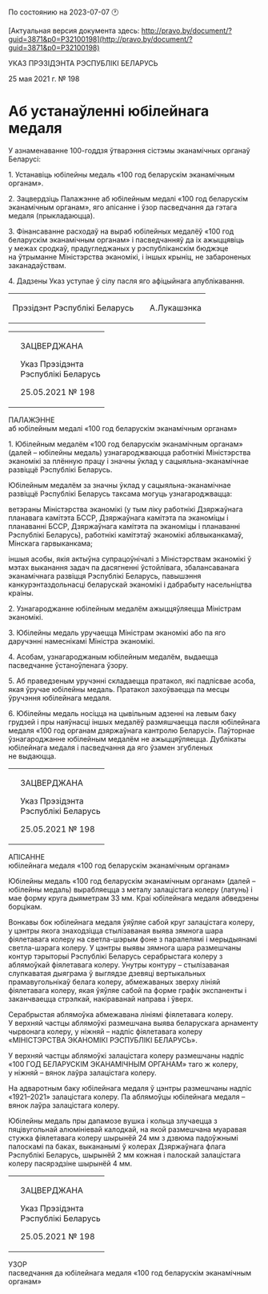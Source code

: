 По состоянию на 2023-07-07 &#x1F550;

[Актуальная версия документа здесь: http://pravo.by/document/?guid=3871&p0=P32100198](http://pravo.by/document/?guid=3871&p0=P32100198)

<p>УКАЗ ПРЭЗІДЭНТА РЭСПУБЛІКІ БЕЛАРУСЬ</p>
<p>25 мая 2021 г. № 198</p>
<h1>Аб устанаўленні юбілейнага медаля</h1>
<p>У азнаменаванне 100-годдзя ўтварэння сістэмы эканамічных органаў Беларусі:</p>
<p>1. Устанавіць юбілейны медаль «100 год беларускім эканамічным органам».</p>
<p>2. Зацвердзіць Палажэнне аб юбілейным медалі «100 год беларускім эканамічным органам», яго апісанне і ўзор пасведчання да гэтага медаля (прыкладаюцца).</p>
<p>3. Фінансаванне расходаў на выраб юбілейных медалёў «100 год беларускім эканамічным органам» і пасведчанняў да іх ажыццявіць у межах сродкаў, прадугледжаных у рэспубліканскім бюджэце на ўтрыманне Міністэрства эканомікі, і іншых крыніц, не забароненых заканадаўствам.</p>
<p>4. Дадзены Указ уступае ў сілу пасля яго афіцыйнага апублікавання.</p>
<p></p>
<table><tr>
<td><p>Прэзідэнт Рэспублікі Беларусь</p></td>
<td><p></p></td>
<td><p>А.Лукашэнка</p></td>
</tr></table>
<p></p>
<table><tr>
<td><p></p></td>
<td>
<p>ЗАЦВЕРДЖАНА</p>
<p>Указ Прэзідэнта<br>Рэспублікі Беларусь</p>
<p>25.05.2021 № 198</p>
</td>
</tr></table>
<p>ПАЛАЖЭННЕ<br>аб юбілейным медалі «100 год беларускім эканамічным органам»</p>
<p>1. Юбілейным медалём «100 год беларускім эканамічным органам» (далей – юбілейны медаль) узнагароджваюцца работнікі Міністэрства эканомікі за плённую працу і значны ўклад у сацыяльна-эканамічнае развіццё Рэспублікі Беларусь.</p>
<p>Юбілейным медалём за значны ўклад у сацыяльна-эканамічнае развіццё Рэспублікі Беларусь таксама могуць узнагароджвацца:</p>
<p>ветэраны Міністэрства эканомікі (у тым ліку работнікі Дзяржаўнага планавага камітэта БССР, Дзяржаўнага камітэта па эканоміцы і планаванні БССР, Дзяржаўнага камітэта па эканоміцы і планаванні Рэспублікі Беларусь), работнікі камітэтаў эканомікі аблвыканкамаў, Мінскага гарвыканкама;</p>
<p>іншыя асобы, якія актыўна супрацоўнічалі з Міністэрствам эканомікі ў мэтах выканання задач па дасягненні ўстойлівага, збалансаванага эканамічнага развіцця Рэспублікі Беларусь, павышэння канкурэнтаздольнасці беларускай эканомікі і дабрабыту насельніцтва краіны.</p>
<p>2. Узнагароджанне юбілейным медалём ажыццяўляецца Міністрам эканомікі.</p>
<p>3. Юбілейны медаль уручаецца Міністрам эканомікі або па яго даручэнні намеснікамі Міністра эканомікі.</p>
<p>4. Асобам, узнагароджаным юбілейным медалём, выдаецца пасведчанне ўстаноўленага ўзору.</p>
<p>5. Аб праведзеным уручэнні складаецца пратакол, які падпісвае асоба, якая ўручае юбілейны медаль. Пратакол захоўваецца па месцы ўручэння юбілейнага медаля.</p>
<p>6. Юбілейны медаль носіцца на цывільным адзенні на левым баку грудзей і пры наяўнасці іншых медалёў размяшчаецца пасля юбілейнага медаля «100 год органам дзяржаўнага кантролю Беларусі». Паўторнае ўзнагароджанне юбілейным медалём не ажыццяўляецца. Дублікаты юбілейнага медаля і пасведчання да яго ўзамен згубленых не выдаюцца.</p>
<p></p>
<table><tr>
<td><p></p></td>
<td>
<p>ЗАЦВЕРДЖАНА</p>
<p>Указ Прэзідэнта<br>Рэспублікі Беларусь</p>
<p>25.05.2021 № 198</p>
</td>
</tr></table>
<p>АПІСАННЕ<br>юбілейнага медаля «100 год беларускім эканамічным органам»</p>
<p>Юбілейны медаль «100 год беларускім эканамічным органам» (далей – юбілейны медаль) вырабляецца з металу залацістага колеру (латунь) і мае форму круга дыяметрам 33 мм. Краі юбілейнага медаля абведзены борцікам.</p>
<p>Вонкавы бок юбілейнага медаля ўяўляе сабой круг залацістага колеру, у цэнтры якога знаходзіцца стылізаваная выява зямнога шара фіялетавага колеру на светла-шэрым фоне з паралелямі і мерыдыянамі светла-шэрага колеру. У цэнтры выявы зямнога шара размешчаны контур тэрыторыі Рэспублікі Беларусь серабрыстага колеру з аблямоўкай фіялетавага колеру. Унутры контуру – стылізаваная слупкаватая дыяграма ў выглядзе дзевяці вертыкальных прамавугольнікаў белага колеру, абмежаваных зверху лініяй фіялетавага колеру, якая ўяўляе сабой па форме графік экспаненты і заканчваецца стрэлкай, накіраванай направа і ўверх.</p>
<p>Серабрыстая аблямоўка абмежавана лініямі фіялетавага колеру. У верхняй частцы аблямоўкі размешчана выява беларускага арнаменту чырвонага колеру, у ніжняй – надпіс фіялетавага колеру «МІНІСТЭРСТВА ЭКАНОМІКІ РЭСПУБЛІКІ БЕЛАРУСЬ».</p>
<p>У верхняй частцы аблямоўкі залацістага колеру размешчаны надпіс «100 ГОД БЕЛАРУСКІМ ЭКАНАМІЧНЫМ ОРГАНАМ» таго ж колеру, у ніжняй – вянок лаўра залацістага колеру.</p>
<p>На адваротным баку юбілейнага медаля ў цэнтры размешчаны надпіс «1921–2021» залацістага колеру. Па аблямоўцы юбілейнага медаля – вянок лаўра залацістага колеру.</p>
<p>Юбілейны медаль пры дапамозе вушка і кольца злучаецца з пяцівугольнай алюмініевай калодкай, на якой размешчана муаравая стужка фіялетавага колеру шырынёй 24 мм з дзвюма падоўжнымі палоскамі па баках, выкананымі ў колерах Дзяржаўнага флага Рэспублікі Беларусь, шырынёй 2 мм кожная і палоскай залацістага колеру пасярэдзіне шырынёй 4 мм.</p>
<p></p>
<table><tr>
<td><p></p></td>
<td>
<p>ЗАЦВЕРДЖАНА</p>
<p>Указ Прэзідэнта<br>Рэспублікі Беларусь</p>
<p>25.05.2021 № 198</p>
</td>
</tr></table>
<p>УЗОР<br>пасведчання да юбілейнага медаля «100 год беларускім эканамічным органам»</p>
<p><img></p>
<p><img></p>
<p></p>